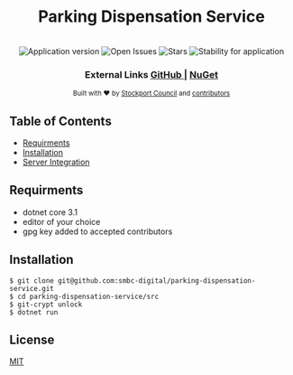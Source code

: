 <h1 align="center">Parking Dispensation Service</h1>

<br />

<div align="center">
  <img alt="Application version" src="https://img.shields.io/badge/version-1.0.0-brightgreen.svg?style=flat-square" />
  <img alt="Open Issues" src="https://img.shields.io/github/issues/smbc-digital/parking-dispensation-service?style=flat-square" />
  <img alt="Stars" src="https://img.shields.io/github/stars/smbc-digital/parking-dispensation-service?style=flat-square" />
  <img alt="Stability for application" src="https://img.shields.io/badge/stability-experimental-orange.svg?style=flat-square" />
</div>

<div align="center">
  <h3>
    External Links
    <a href="https://github.com/smbc-digital">
      GitHub
    </a>
    <span> | </span>
    <a href="https://www.nuget.org/profiles/Stockport-Council">
      NuGet
    </a>
  </h3>
</div>

<div align="center">
  <sub>Built with ❤︎ by
    <a href="https://www.stockport.gov.uk">Stockport Council</a> and
    <a href="">
      contributors
    </a>
  </sub>
</div>


## Table of Contents
- [Requirments](#requirments)
- [Installation](#installation)
- [Server Integration](#server_integration)

## Requirments
- dotnet core 3.1
- editor of your choice
- gpg key added to accepted contributors


## Installation
```console
$ git clone git@github.com:smbc-digital/parking-dispensation-service.git
$ cd parking-dispensation-service/src
$ git-crypt unlock
$ dotnet run
```

## License
[MIT](https://tldrlegal.com/license/mit-license)
